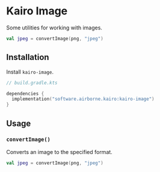 # Kairo Image

Some utilities for working with images.

```kotlin
val jpeg = convertImage(png, "jpeg")
```

## Installation

Install `kairo-image`.

```kotlin
// build.gradle.kts

dependencies {
  implementation("software.airborne.kairo:kairo-image")
}
```

## Usage

### `convertImage()`

Converts an image to the specified format.

```kotlin
val jpeg = convertImage(png, "jpeg")
```
